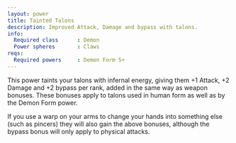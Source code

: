 ```yaml
---
layout: power
title: Tainted Talons
description: Improved Attack, Damage and bypass with talons.
info:
  Required class      : Demon
  Power spheres       : Claws
reqs:
  Required powers     : Demon Form 5+
---
```


This power taints your talons with infernal energy, giving them +1 Attack, +2 
Damage and +2 bypass per rank, added in the same way as weapon bonuses.  These
bonuses apply to talons used in human form as well as by the Demon Form power.

If you use a warp on your arms to change your hands into something else (such 
as pincers) they will also gain the above bonuses, although the bypass bonus 
will only apply to physical attacks.
